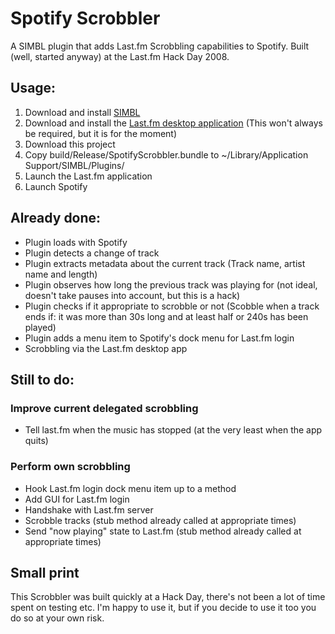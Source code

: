 # Spotify Scrobbler

A SIMBL plugin that adds Last.fm Scrobbling capabilities to Spotify.
Built (well, started anyway) at the Last.fm Hack Day 2008.

## Usage:

1. Download and install [SIMBL](http://www.culater.net/software/SIMBL/SIMBL.php)
2. Download and install the [Last.fm desktop application](http://www.last.fm/download) (This won't always be required, but it is for the moment)
3. Download this project
4. Copy build/Release/SpotifyScrobbler.bundle to ~/Library/Application Support/SIMBL/Plugins/
5. Launch the Last.fm application
6. Launch Spotify

## Already done:

* Plugin loads with Spotify
* Plugin detects a change of track
* Plugin extracts metadata about the current track (Track name, artist name and length)
* Plugin observes how long the previous track was playing for (not ideal, doesn't take pauses into account, but this is a hack)
* Plugin checks if it appropriate to scrobble or not (Scobble when a track ends if: it was more than 30s long and at least half or 240s has been played)
* Plugin adds a menu item to Spotify's dock menu for Last.fm login
* Scrobbling via the Last.fm desktop app

## Still to do:

### Improve current delegated scrobbling

* Tell last.fm when the music has stopped (at the very least when the app quits)

### Perform own scrobbling

* Hook Last.fm login dock menu item up to a method
* Add GUI for Last.fm login
* Handshake with Last.fm server
* Scrobble tracks (stub method already called at appropriate times)
* Send "now playing" state to Last.fm (stub method already called at appropriate times)

## Small print ##

This Scrobbler was built quickly at a Hack Day, there's not been a lot of time spent on testing etc. I'm happy to use it, but if you decide to use it too you do so at your own risk.
